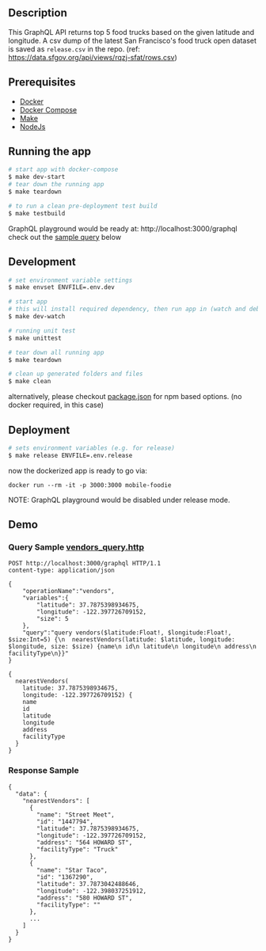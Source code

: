 ## Description

This GraphQL API returns top 5 food trucks based on the given latitude and longitude. A csv dump of the latest San Francisco's food truck open dataset is saved as `release.csv` in the repo. (ref: https://data.sfgov.org/api/views/rqzj-sfat/rows.csv)

## Prerequisites

- [Docker](https://www.docker.com/)
- [Docker Compose](https://docs.docker.com/compose/)
- [Make](https://www.gnu.org/software/make/)
- [NodeJs](https://nodejs.org/en/)

## Running the app

```bash
# start app with docker-compose
$ make dev-start
# tear down the running app
$ make teardown

# to run a clean pre-deployment test build
$ make testbuild
```

GraphQL playground would be ready at: http://localhost:3000/graphql check out the [sample query](#Demo) below

## Development

```bash
# set environment variable settings
$ make envset ENVFILE=.env.dev

# start app
# this will install required dependency, then run app in (watch and debug mode
$ make dev-watch

# running unit test
$ make unittest

# tear down all running app
$ make teardown

# clean up generated folders and files
$ make clean
```

alternatively, please checkout [package.json](https://github.com/zdjohn/mobile-foodie/blob/master/package.json) for npm based options. (no docker required, in this case)

## Deployment

```bash
# sets environment variables (e.g. for release)
$ make release ENVFILE=.env.release
```

now the dockerized app is ready to go via:

`docker run --rm -it -p 3000:3000 mobile-foodie`

NOTE: GraphQL playground would be disabled under release mode.

## Demo

### Query Sample [vendors_query.http](https://github.com/zdjohn/mobile-foodie/blob/master/vendors_query.http)

```http
POST http://localhost:3000/graphql HTTP/1.1
content-type: application/json

{
    "operationName":"vendors",
    "variables":{
        "latitude": 37.7875398934675,
        "longitude": -122.397726709152,
        "size": 5
    },
    "query":"query vendors($latitude:Float!, $longitude:Float!, $size:Int=5) {\n  nearestVendors(latitude: $latitude, longitude: $longitude, size: $size) {name\n id\n latitude\n longitude\n address\n facilityType\n}}"
}
```

```query
{
  nearestVendors(
    latitude: 37.7875398934675,
    longitude: -122.397726709152) {
    name
    id
    latitude
    longitude
    address
    facilityType
  }
}
```

### Response Sample

```response
{
  "data": {
    "nearestVendors": [
      {
        "name": "Street Meet",
        "id": "1447794",
        "latitude": 37.7875398934675,
        "longitude": -122.397726709152,
        "address": "564 HOWARD ST",
        "facilityType": "Truck"
      },
      {
        "name": "Star Taco",
        "id": "1367290",
        "latitude": 37.7873042488646,
        "longitude": -122.398037251912,
        "address": "580 HOWARD ST",
        "facilityType": ""
      },
      ...
    ]
  }
}
```

